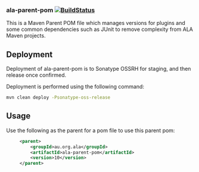 ### ala-parent-pom [![BuildStatus](https://travis-ci.org/AtlasOfLivingAustralia/ala-parent-pom.svg?branch=master)](https://travis-ci.org/AtlasOfLivingAustralia/ala-parent-pom)

This is a Maven Parent POM file which manages versions for plugins and some common dependencies such as JUnit to remove complexity from ALA Maven projects.

## Deployment

Deployment of ala-parent-pom is to Sonatype OSSRH for staging, and then release once confirmed.

Deployment is performed using the following command:

```bash
mvn clean deploy -Psonatype-oss-release
```

## Usage

Use the following as the parent for a pom file to use this parent pom:

```xml
     <parent>
         <groupId>au.org.ala</groupId>
         <artifactId>ala-parent-pom</artifactId>
         <version>10</version>
     </parent>

```
